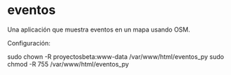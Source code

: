 eventos
=======

Una aplicación que muestra eventos en un mapa usando OSM.

Configuración:

  sudo chown -R proyectosbeta:www-data /var/www/html/eventos_py
  sudo chmod -R 755 /var/www/html/eventos_py
